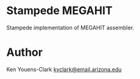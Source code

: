 # Stampede MEGAHIT

Stampede implementation of MEGAHIT assembler.

# Author

Ken Youens-Clark <kyclark@email.arizona.edu>
